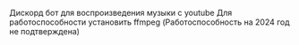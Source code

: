 Дискорд бот для воспроизведения музыки с youtube
Для работоспособности установить ffmpeg 
(Работоспособность на 2024 год не подтверждена)
